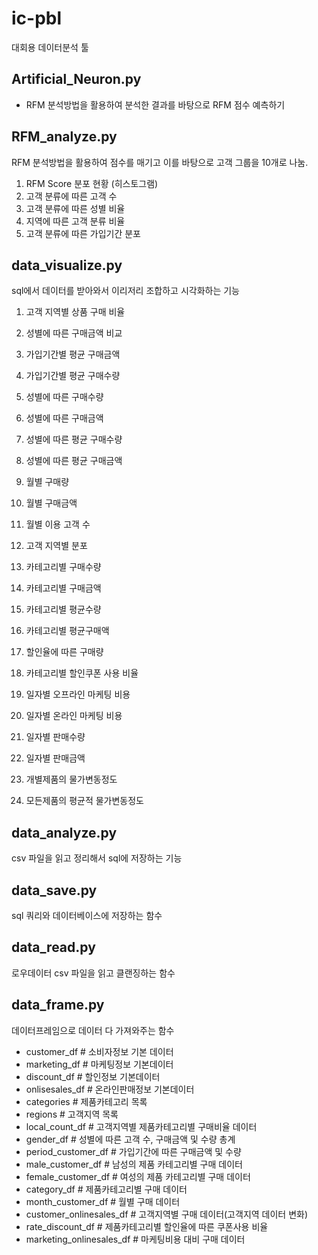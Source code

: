 # ic-pbl
대회용 데이터분석 툴

## Artificial_Neuron.py
- RFM 분석방법을 활용하여 분석한 결과를 바탕으로 RFM 점수 예측하기

## RFM_analyze.py
RFM 분석방법을 활용하여 점수를 매기고 이를 바탕으로 고객 그룹을 10개로 나눔.
1. RFM Score 분포 현황 (히스토그램)
2. 고객 분류에 따른 고객 수
3. 고객 분류에 따른 성별 비율
4. 지역에 따른 고객 분류 비율
5. 고객 분류에 따른 가입기간 분포

## data_visualize.py
sql에서 데이터를 받아와서 이리저리 조합하고 시각화하는 기능
1. 고객 지역별 상품 구매 비율
2. 성별에 따른 구매금액 비교
3. 가입기간별 평균 구매금액
4. 가입기간별 평균 구매수량

5. 성별에 따른 구매수량
6. 성별에 따른 구매금액
7. 성별에 따른 평균 구매수량
8. 성별에 따른 평균 구매금액

9. 월별 구매량
10. 월별 구매금액
11. 월별 이용 고객 수
12. 고객 지역별 분포

13. 카테고리별 구매수량
14. 카테고리별 구매금액
15. 카테고리별 평균수량
16. 카테고리별 평균구매액

17. 할인율에 따른 구매량
18. 카테고리별 할인쿠폰 사용 비율

19. 일자별 오프라인 마케팅 비용
20. 일자별 온라인 마케팅 비용
21. 일자별 판매수량
22. 일자별 판매금액

23. 개별제품의 물가변동정도
24. 모든제품의 평균적 물가변동정도

## data_analyze.py
csv 파일을 읽고 정리해서 sql에 저장하는 기능

## data_save.py
sql 쿼리와 데이터베이스에 저장하는 함수

## data_read.py
로우데이터 csv 파일을 읽고 클랜징하는 함수

## data_frame.py
데이터프레임으로 데이터 다 가져와주는 함수
- customer_df # 소비자정보 기본 데이터
- marketing_df # 마케팅정보 기본데이터
- discount_df # 할인정보 기본데이터
- onlisesales_df # 온라인판매정보 기본데이터
- categories # 제품카테고리 목록
- regions # 고객지역 목록
- local_count_df # 고객지역별 제품카테고리별 구매비율 데이터
- gender_df # 성별에 따른 고객 수, 구매금액 및 수량 총계
- period_customer_df # 가입기간에 따른 구매금액 및 수량
- male_customer_df # 남성의 제품 카테고리별 구매 데이터
- female_customer_df # 여성의 제품 카테고리별 구매 데이터
- category_df # 제품카테고리별 구매 데이터
- month_customer_df # 월별 구매 데이터
- customer_onlinesales_df # 고객지역별 구매 데이터(고객지역 데이터 변화)
- rate_discount_df # 제품카테고리별 할인율에 따른 쿠폰사용 비율
- marketing_onlinesales_df # 마케팅비용 대비 구매 데이터